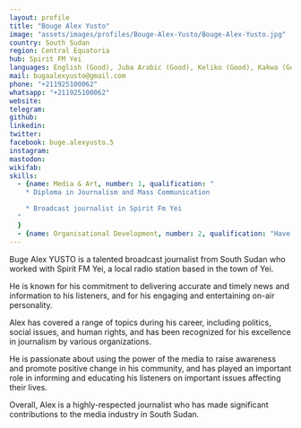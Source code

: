 ```yaml
---
layout: profile
title: "Bouge Alex Yusto"
image: "assets/images/profiles/Bouge-Alex-Yusto/Bouge-Alex-Yusto.jpg"
country: South Sudan
region: Central Equatoria
hub: Spirit FM Yei
languages: English (Good), Juba Arabic (Good), Keliko (Good), Kakwa (Good)
mail: bugaalexyusto@gmail.com
phone: "+211925100062"
whatsapp: "+211925100062"
website: 
telegram: 
github: 
linkedin: 
twitter: 
facebook: buge.alexyusto.5
instagram: 
mastodon: 
wikifab: 
skills:
  - {name: Media & Art, number: 1, qualification: "
    * Diploma in Journalism and Mass Communication

    * Broadcast journalist in Spirit Fm Yei
  "
  }
  - {name: Organisational Development, number: 2, qualification: "Have experience working a station Manager at Spirit FM Yei, South Sudan"}
---
```

Buge Alex YUSTO is a talented broadcast journalist from South Sudan who worked with Spirit FM Yei, a local radio station based in the town of Yei. 

He is known for his commitment to delivering accurate and timely news and information to his listeners, and for his engaging and entertaining on-air personality. 

Alex has covered a range of topics during his career, including politics, social issues, and human rights, and has been recognized for his excellence in journalism by various organizations. 

He is passionate about using the power of the media to raise awareness and promote positive change in his community, and has played an important role in informing and educating his listeners on important issues affecting their lives. 

Overall, Alex is a highly-respected journalist who has made significant contributions to the media industry in South Sudan.
